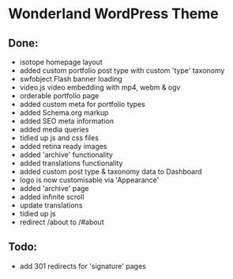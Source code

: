 # Wonderland WordPress Theme

## Done:

* isotope homepage layout
* added custom portfolio post type with custom 'type' taxonomy
* swfobject Flash banner loading
* video.js video embedding with mp4, webm & ogv
* orderable portfolio page
* added custom meta for portfolio types
* added Schema.org markup
* added SEO meta information
* added media queries
* tidied up js and css files
* added retina ready images
* added 'archive' functionality
* added translations functionality
* added custom post type & taxonomy data to Dashboard
* logo is now customisable via 'Appearance'
* added 'archive' page
* added infinite scroll
* update translations
* tidied up js
* redirect /about to /#about

## Todo:

* add 301 redirects for 'signature' pages
